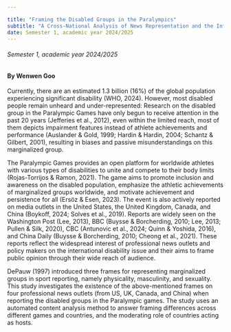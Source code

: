 ```yaml
---

title: "Framing the Disabled Groups in the Paralympics"
subtitle: "A Cross-National Analysis of News Representation and the Influence of Hosting Countries (2012-2024)"
date: Semester 1, academic year 2024/2025
---
```


###### Semester 1, academic year 2024/2025
#### By Wenwen Goo

Currently, there are an estimated 1.3 billion (16%) of the global population experiencing significant disability (WHO, 2024). However, most disabled people remain unheard and under-represented: Research on the disabled group in the Paralympic Games have only begun to receive attention in the past 20 years (Jefferies et al., 2012), even within the limited reach, most of them depicts impairment features instead of athlete achievements and performance (Auslander & Gold, 1999; Hardin & Hardin, 2004; Schantz & Gilbert, 2001), resulting in biases and passive misunderstandings on this marginalized group. 

The Paralympic Games provides an open platform for worldwide athletes with various types of disabilities to unite and compete to their body limits (Rojas-Torrijos & Ramon, 2021). The game aims to promote inclusion and awareness on the disabled population, emphasize the athletic achievements of marginalized groups worldwide, and motivate achievement and persistence for all (Ersöz & Esen, 2023). The event is also actively reported on media outlets in the United States, the United Kingdom, Canada, and China (Boykoff, 2024; Solves et al., 2019). Reports are widely seen on the Washington Post (Lee, 2013), BBC (Buysse & Borcherding, 2010; Lee, 2013; Pullen & Silk, 2020), CBC (Antunovic et al., 2024; Quinn & Yoshida, 2016), and China Daily (Buysse & Borcherding, 2010; Cheong et al., 2021). These reports reflect the widespread interest of professional news outlets and policy makers on the international disability issue and their aims to frame public opinion through their wide reach of audience.  

DePauw (1997) introduced three frames for representing marginalized groups in sport reporting, namely physicality, masculinity, and sexuality. This study investigates the existence of the above-mentioned frames on four professional news outlets (from US, UK, Canada, and China) when reporting the disabled groups in the Paralympic games. The study uses an automated content analysis method to answer framing differences across different games and countries, and the moderating role of countries acting as hosts. 


